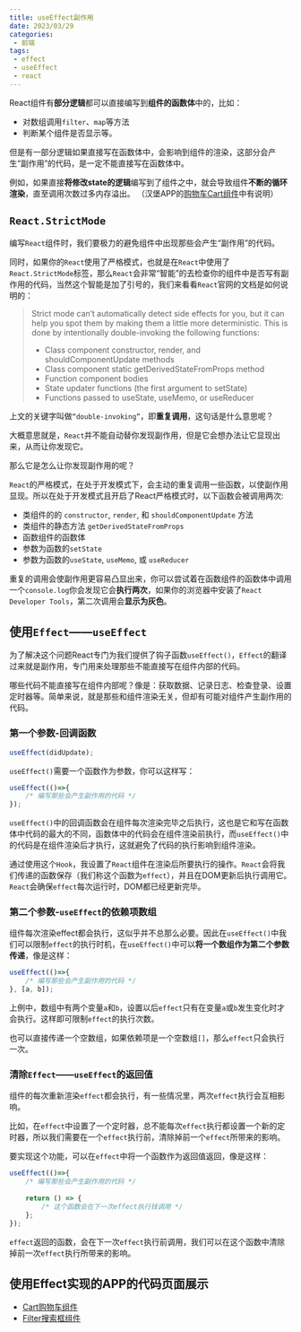 ```yaml
---
title: useEffect副作用
date: 2023/03/29
categories:
 - 前端
tags:
 - effect
 - useEffect
 - react
---
```


React组件有**部分逻辑**都可以直接编写到**组件的函数体**中的，比如：
- 对数组调用`filter`、`map`等方法
- 判断某个组件是否显示等。

但是有一部分逻辑如果直接写在函数体中，会影响到组件的渲染，这部分会产生“副作用”的代码，是一定不能直接写在函数体中。

例如，如果直接**将修改state的逻辑**编写到了组件之中，就会导致组件**不断的循环渲染**，直至调用次数过多内存溢出。
（汉堡APP的[购物车Cart组件](https://github.com/Fancy911/React18-Hooks-LearningDemo/blob/main/react-app-hanbao/src/components/Cart/index.jsx)中有说明）

## `React.StrictMode`

编写`React`组件时，我们要极力的避免组件中出现那些会产生“副作用”的代码。

同时，如果你的`React`使用了严格模式，也就是在`React`中使用了`React.StrictMode`标签，那么`React`会非常“智能”的去检查你的组件中是否写有副作用的代码，当然这个智能是加了引号的，我们来看看`React`官网的文档是如何说明的：

> Strict mode can’t automatically detect side effects for you, but it can help you spot them by making them a little more deterministic. This is done by intentionally double-invoking the following functions:
> - Class component constructor, render, and shouldComponentUpdate methods
> - Class component static getDerivedStateFromProps method
> - Function component bodies
> - State updater functions (the first argument to setState)
> - Functions passed to useState, useMemo, or useReducer

上文的关键字叫做`“double-invoking”`，即**重复调用**，这句话是什么意思呢？

大概意思就是，`React`并不能自动替你发现副作用，但是它会想办法让它显现出来，从而让你发现它。

那么它是怎么让你发现副作用的呢？

`React`的严格模式，在处于开发模式下，会主动的重复调用一些函数，以使副作用显现。所以在处于开发模式且开启了React严格模式时，以下函数会被调用两次:
- 类组件的的 `constructor`, `render`, 和 `shouldComponentUpdate` 方法
- 类组件的静态方法 `getDerivedStateFromProps`
- 函数组件的函数体
- 参数为函数的`setState`
- 参数为函数的`useState`, `useMemo`, 或 `useReducer`

重复的调用会使副作用更容易凸显出来，你可以尝试着在函数组件的函数体中调用一个`console.log`你会发现它会**执行两次**，如果你的浏览器中安装了`React Developer Tools`，第二次调用会**显示为灰色**。

## 使用`Effect`——`useEffect`

为了解决这个问题React专门为我们提供了钩子函数`useEffect()`，`Effect`的翻译过来就是副作用，专门用来处理那些不能直接写在组件内部的代码。

哪些代码不能直接写在组件内部呢？像是：获取数据、记录日志、检查登录、设置定时器等。简单来说，就是那些和组件渲染无关，但却有可能对组件产生副作用的代码。

### 第一个参数-回调函数

```jsx
useEffect(didUpdate);
```

`useEffect()`需要一个函数作为参数，你可以这样写：

```jsx
useEffect(()=>{
    /* 编写那些会产生副作用的代码 */
});
```

`useEffect()`中的回调函数会在组件每次渲染完毕之后执行，这也是它和写在函数体中代码的最大的不同，函数体中的代码会在组件渲染前执行，而`useEffect()`中的代码是在组件渲染后才执行，这就避免了代码的执行影响到组件渲染。

通过使用这个`Hook`，我设置了`React`组件在渲染后所要执行的操作。`React`会将我们传递的函数保存（我们称这个函数为`effect`），并且在DOM更新后执行调用它。`React`会确保`effect`每次运行时，DOM都已经更新完毕。

### 第二个参数-`useEffect`的依赖项数组

组件每次渲染effect都会执行，这似乎并不总那么必要。因此在`useEffect()`中我们可以限制`effect`的执行时机，在`useEffect()`中可以**将一个数组作为第二个参数传递**，像是这样：

```jsx
useEffect(()=>{
    /* 编写那些会产生副作用的代码 */
}, [a, b]);
```
上例中，数组中有两个变量`a`和`b`，设置以后`effect`只有在变量`a`或`b`发生变化时才会执行。这样即可限制`effect`的执行次数。

也可以直接传递一个空数组，如果依赖项是一个空数组`[]`，那么`effect`只会执行一次。


### 清除`Effect`——`useEffect`的返回值

组件的每次重新渲染`effect`都会执行，有一些情况里，两次`effect`执行会互相影响。

比如，在`effect`中设置了一个定时器，总不能每次`effect`执行都设置一个新的定时器，所以我们需要在一个`effect`执行前，清除掉前一个`effect`所带来的影响。

要实现这个功能，可以在`effect`中将一个函数作为返回值返回，像是这样：

```jsx
useEffect(()=>{
    /* 编写那些会产生副作用的代码 */
    
    return () => {
        /* 这个函数会在下一次effect执行钱调用 */
    };
});
```

`effect`返回的函数，会在下一次`effect`执行前调用，我们可以在这个函数中清除掉前一次`effect`执行所带来的影响。

## 使用Effect实现的APP的代码页面展示

- [Cart购物车组件](https://github.com/Fancy911/React18-Hooks-LearningDemo/blob/main/react-app-hanbao/src/components/Cart/index.jsx)
- [Filter搜索框组件](https://github.com/Fancy911/React18-Hooks-LearningDemo/blob/main/react-app-hanbao/src/components/Filter/index.jsx)